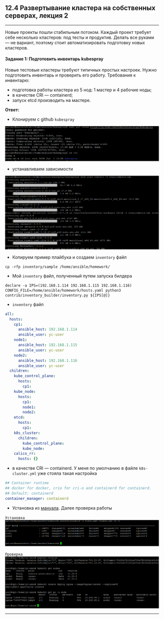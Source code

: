 ## 12.4 Развертывание кластера на собственных серверах, лекция 2
___
Новые проекты пошли стабильным потоком. Каждый проект требует себе несколько кластеров: под тесты и продуктив. Делать все руками — не вариант, поэтому стоит автоматизировать подготовку новых кластеров.

#### Задание 1: Подготовить инвентарь kubespray
Новые тестовые кластеры требуют типичных простых настроек. Нужно подготовить инвентарь и проверить его работу. Требования к инвентарю:
+ подготовка работы кластера из 5 нод: 1 мастер и 4 рабочие ноды;
+ в качестве CRI — containerd;
+ запуск etcd производить на мастере.

**Ответ:**

+ Клонируем с github `kubespray`

![img.png](./img/1.png)

+ устанавливаем зависимости

![img.png](./img/2.png)

+ Копируем пример плайбука и создаем `inventory` файл

```shell
cp -rfp inventory/sample /home/ansible/homework/
```

+ Мой `inventory` файл, полученный путем запуска билдера

```shell
declare -a IPS=(192.168.1.114 192.168.1.115 192.168.1.116)
CONFIG_FILE=/home/ansible/homework/hosts.yaml python3 contrib/inventory_builder/inventory.py ${IPS[@]}
```
+ `inventory` файл

```yaml
all:
  hosts:
    cp1:
      ansible_host: 192.168.1.114
      ansible_user: yc-user
    node1:
      ansible_host: 192.168.1.115
      ansible_user: yc-user
    node2:
      ansible_host: 192.168.1.116
      ansible_user: yc-user
  children:
    kube_control_plane:
      hosts:
        cp1:
    kube_node:
      hosts:
        cp1:
        node1:
        node2:
    etcd:
      hosts:
        cp1:
    k8s_cluster:
      children:
        kube_control_plane:
        kube_node:
    calico_rr:
      hosts: {}
```

+ в качестве CRI — containerd. У меня по умолчанию в файле `k8s-cluster.yml` уже стояла такая настройка

```yaml
## Container runtime
## docker for docker, crio for cri-o and containerd for containerd.
## Default: containerd
container_manager: containerd
```

+ Установка из [мануала](https://github.com/aak74/kubernetes-for-beginners/tree/master/15-install/30-kubespray). Далее проверка работы

`Установка`
![img.png](./img/3.png)

`Проверка`
![img.png](./img/4.png)

 ___
